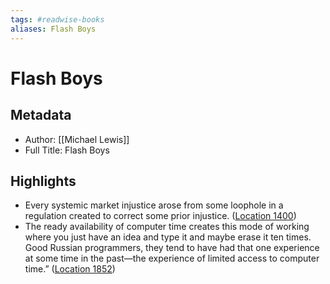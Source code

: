 ```yaml
---
tags: #readwise-books
aliases: Flash Boys
---
```

# Flash Boys

## Metadata
- Author: [[Michael Lewis]]
- Full Title: Flash Boys

## Highlights
- Every systemic market injustice arose from some loophole in a regulation created to correct some prior injustice. ([Location 1400](https://readwise.io/to_kindle?action=open&asin=B00HVJB4VM&location=1400))
- The ready availability of computer time creates this mode of working where you just have an idea and type it and maybe erase it ten times. Good Russian programmers, they tend to have had that one experience at some time in the past—the experience of limited access to computer time.” ([Location 1852](https://readwise.io/to_kindle?action=open&asin=B00HVJB4VM&location=1852))
